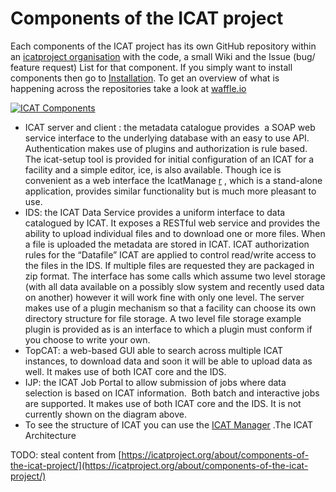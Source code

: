 # Components of the ICAT project

Each components of the ICAT project has its own GitHub repository within an [icatproject organisation](https://github.com/icatproject) with the code, a small Wiki and the Issue \(bug/ feature request\) List for that component. If you simply want to install components then go to [Installation](http://icatproject.org/installation/). To get an overview of what is happening across the repositories take a look at [waffle.io](https://waffle.io/icatproject/icat.server)

[![](http://icatproject.org/wp-content/uploads/2014/06/ICAT-Components.png "ICAT Components")](http://icatproject.org/wp-content/uploads/2014/06/ICAT-Components.png)

* ICAT server and client : the metadata catalogue provides  a SOAP web service interface to the underlying database with an easy to use API. Authentication makes use of plugins and authorization is rule based. The icat-setup tool is provided for initial configuration of an ICAT for a facility and a simple editor, ice, is also available. Though ice is convenient as a web interface the IcatManage
  [r](http://ftp.esrf.fr/pub/bliss/icatmanager/)
  , which is a stand-alone application, provides similar functionality but is much more pleasant to use.
* IDS: the ICAT Data Service provides a uniform interface to data catalogued by ICAT. It exposes a RESTful web service and provides the ability to upload individual files and to download one or more files. When a file is uploaded the metadata are stored in ICAT. ICAT authorization rules for the “Datafile” ICAT are applied to control read/write access to the files in the IDS. If multiple files are requested they are packaged in zip format. The interface has some calls which assume two level storage \(with all data available on a possibly slow system and recently used data on another\) however it will work fine with only one level. The server makes use of a plugin mechanism so that a facility can choose its own directory structure for file storage. A two level file storage example plugin is provided as is an interface to which a plugin must conform if you choose to write your own.
* TopCAT: a web-based GUI able to search across multiple ICAT instances, to download data and soon it will be able to upload data as well. It makes use of both ICAT core and the IDS.
* IJP: the ICAT Job Portal to allow submission of jobs where data selection is based on ICAT information.  Both batch and interactive jobs are supported. It makes use of both ICAT core and the IDS. It is not currently shown on the diagram above.
* To see the structure of ICAT you can use the 
  [ICAT Manager](https://icatproject.org/user-documentation/icat-manager/)
  .The ICAT Architecture

TODO: steal content from [https://icatproject.org/about/components-of-the-icat-project/](https://icatproject.org/about/components-of-the-icat-project/)

